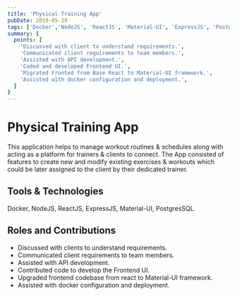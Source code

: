 ```yaml
---
title: 'Physical Training App'
pubDate: 2019-05-29
tags: ['Docker','NodeJS', 'ReactJS', 'Material-UI', 'ExpressJS', 'PostgreSQL']
summary: {
  points: [
    'Discussed with client to understand requirements.',
    'Communicated client requirements to team members.',
    'Assisted with API development.',
    'Coded and developed Frontend UI.',
    'Migrated Fronted from Base React to Material-UI framework.',
    'Assisted with docker configuration and deployment.',
  ]
}
---
```


# Physical Training App

This application helps to manage workout routines & schedules along with acting as a platform for trainers & clients to connect. The App consisted of features to create new and modify existing exercises & workouts which could be later assigned to the client by their dedicated trainer.

## Tools & Technologies
Docker, NodeJS, ReactJS, ExpressJS, Material-UI, PostgresSQL.

## Roles and Contributions
- Discussed with clients to understand requirements.
- Communicated client requirements to team members.
- Assisted with API development.
- Contributed code to develop the Frontend UI.
- Upgraded frontend codebase from react to Material-UI framework.
- Assisted with docker configuration and deployment.
